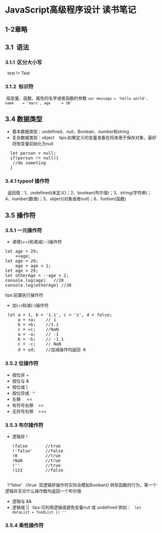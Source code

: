 # JavaScript高级程序设计 读书笔记 
## 1-2章略

## 3.1  语法
### 3.1.1  区分大小写
   test != Test
### 3.1.2  标识符
  指变量、函数、属性的名字或者函数的参数
  `var message = 'hello world',
       name    = 'mars',
       age     = 30'
  `
## 3.4 数据类型
*   基本数据类型：undefined、null、Boolean、number和string
*   复杂数据类型：object
    tips:如果定义的变量准备在将来用于保存对象，最好将改变量初始化为null
    
<pre>
  let person = null;
  if(person != null){
   //do someting
  }
</pre>
### 3.4.1 typeof 操作符
   返回值：1、undefined(未定义)；2、boolean(布尔值)；3、string(字符串)；4、number(数值)；5、object(对象或者null)；6、funtion(函数)

## 3.5 操作符
### 3.5.1 一元操作符
*   递增(++)和递减(--)操作符
   
<pre>
let age = 29;
    ++age;
let age = 29;
    age = age + 1;
let age = 29;
let otherAge = --age + 2;
console.log(age)   //28
console.log(otherAge) //30
</pre>
tips:前置执行操作符

*  加(+)和减(-)操作符
<pre>
 let a = 1, b = '1.1', c = 'z', d = false;
     a = +a;    // 1
     b = +b;    //1.1
     c = +c;    //NaN
     a = -a;    // -1
     b = -b;    // -1.1
     c = -c;    // NaN
     d = ±d;    //加减操作均返回 0
</pre>

### 3.5.2 位操作符
*   按位非        ~
*   按位与        &
*   按位或        |
*   按位异或      ^
*   左移         <<
*   有符号右移    >>
*   无符号右移    >>>
   
 ### 3.5.3 布尔操作符
*  逻辑非 !
   <pre>
   !false       //true
   !'false'     //false
   !0           //true
   !NaN         //true
   !''          //true
   !123         //false
   
   !!'false'   //true  双逻辑非操作符实际会模拟Boolean() 转型函数的行为，第一个逻辑非无论什么操作数均返回一个布尔值
   </pre>
*  逻辑与 &&
*  逻辑或 ||
   tips:可利用逻辑或避免变量null 或 undefined 例如：
   `let dataList = foodList || '' `
    
 ### 3.5.4 乘性操作符
